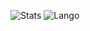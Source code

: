 ![Stats](https://github-readme-stats.vercel.app/api?username=Official-Hawks&count_private=false&show_icons=true&bg_color=0D1117)
![Lango](https://github-readme-stats.vercel.app/api/top-langs/?username=Official-Hawks&count_private=false&show_icons=true&bg_color=0D1117)
